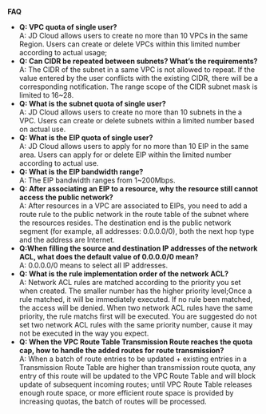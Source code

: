 **FAQ**

- **Q: VPC quota of single user?**</br>
  A: JD Cloud allows users to create no more than 10 VPCs in the same Region. Users can create or delete VPCs within this limited number according to actual usage;</br>
- **Q: Can CIDR be repeated between subnets? What’s the requirements?**</br>
  A: The CIDR of the subnet in a same VPC is not allowed to repeat. If the value entered by the user conflicts with the existing CIDR, there will be a corresponding notification. The range scope of the CIDR subnet mask is limited to 16~28.</br>
- **Q: What is the subnet quota of single user?**</br>
  A: JD Cloud allows users to create no more than 10 subnets in the a VPC. Users can create or delete subnets within a limited number based on actual use. </br>
- **Q:  What is the EIP quota of single user?**</br>
  A: JD Cloud allows users to apply for no more than 10 EIP in the same area. Users can apply for or delete EIP within the limited number according to actual use. </br>
- **Q: What is the EIP bandwidth range?**</br>
  A: The EIP bandwidth ranges from 1~200Mbps. </br>
- **Q: After associating an EIP to a resource, why the resource still cannot access the public network?**</br>
  A:  After resources in a VPC are associated to EIPs, you need to add a route rule to the public network in the route table of the subnet where the resources resides. The destination end is the public network segment (for example, all addresses: 0.0.0.0/0), both the next hop type and the address are Internet.  </br>
- **Q:When filling the source and destination IP addresses of the network ACL, what does the default value of 0.0.0.0/0 mean?**</br>
  A: 0.0.0.0/0 means to select all IP addresses. </br>
- **Q: What is the rule implementation order of the network ACL?**</br>
  A: Network ACL rules are matched according to the priority you set when created. The smaller number has the higher priority level;Once a rule matched, it will be immediately executed. If no rule been matched, the access will be denied. When two network ACL rules have the same priority, the rule matchs first will be executed. You are suggested do not set two network ACL rules with the same priority number, cause it may not be executed in the way you expect.
- **Q: When the VPC Route Table Transmission Route reaches the quota cap, how to handle the added routes for route transmission?**</br>
  A: When a batch of route entries to be updated + existing entries in a Transmission Route Table are higher than transmission route quota, any entry of this route will be updated to the VPC Route Table and will block update of subsequent incoming routes; until VPC Route Table releases enough route space, or more efficient route space is provided by increasing quotas, the batch of routes will be processed.</br>
